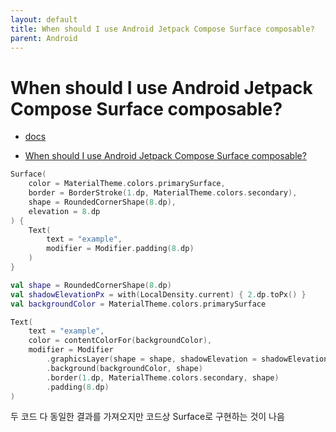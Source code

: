 ```yaml
---
layout: default
title: When should I use Android Jetpack Compose Surface composable?
parent: Android
---
```


# When should I use Android Jetpack Compose Surface composable?

- [docs](https://developer.android.com/reference/kotlin/androidx/compose/material/package-summary#Surface(androidx.compose.ui.Modifier,androidx.compose.ui.graphics.Shape,androidx.compose.ui.graphics.Color,androidx.compose.ui.graphics.Color,androidx.compose.foundation.BorderStroke,androidx.compose.ui.unit.Dp,kotlin.Function0))

- [When should I use Android Jetpack Compose Surface composable?](https://stackoverflow.com/questions/65918835/when-should-i-use-android-jetpack-compose-surface-composable)

```kotlin
Surface(
    color = MaterialTheme.colors.primarySurface,
    border = BorderStroke(1.dp, MaterialTheme.colors.secondary),
    shape = RoundedCornerShape(8.dp),
    elevation = 8.dp
) {
    Text(
        text = "example",
        modifier = Modifier.padding(8.dp)
    )
}

```

```kotlin
val shape = RoundedCornerShape(8.dp)
val shadowElevationPx = with(LocalDensity.current) { 2.dp.toPx() }
val backgroundColor = MaterialTheme.colors.primarySurface

Text(
    text = "example",
    color = contentColorFor(backgroundColor),
    modifier = Modifier
        .graphicsLayer(shape = shape, shadowElevation = shadowElevationPx)
        .background(backgroundColor, shape)
        .border(1.dp, MaterialTheme.colors.secondary, shape)
        .padding(8.dp)
)
```

두 코드 다 동일한 결과를 가져오지만 코드상 Surface로 구현하는 것이 나음
